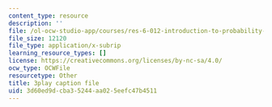 ```yaml
---
content_type: resource
description: ''
file: /ol-ocw-studio-app/courses/res-6-012-introduction-to-probability-spring-2018/3d60ed9dcba35244aa025eefc47b4511_DrBIORgOzSA.vtt
file_size: 12120
file_type: application/x-subrip
learning_resource_types: []
license: https://creativecommons.org/licenses/by-nc-sa/4.0/
ocw_type: OCWFile
resourcetype: Other
title: 3play caption file
uid: 3d60ed9d-cba3-5244-aa02-5eefc47b4511
---
```

